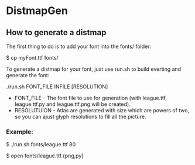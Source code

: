 DistmapGen
==========

How to generate a distmap
-------------------------

The first thing to do is to add your font into the fonts/ folder:

$ cp myFont.ttf fonts/

To generate a distmap for your font, just use run.sh to build everting and generate the font:

./run.sh FONT_FILE INFILE [RESOLUTION]

- FONT_FILE - The font file to use for generation (with league.ttf, league.ttf.py and league.ttf.png will be created).
- RESOLUTUION - Atlas are generated with size which are powers of two, so you can ajust glyph resolutions to fill all the picture.

### Example:

$ ./run.sh fonts/league.ttf 80

$ open fonts/league.ttf.{png,py}
